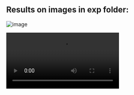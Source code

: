 ## Results on images in exp folder:

![image](https://user-images.githubusercontent.com/65457437/193733351-e130f55b-71cf-4123-be55-9570d6a05802.png)


![video](https://github.com/gautamHCSCV/Number_Plate_detection-using-YOLO-v7/blob/main/3%20People%20detection/Video%20inference/output.mp4)

